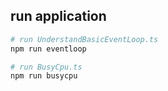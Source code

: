## run application

```zsh
# run UnderstandBasicEventLoop.ts
npm run eventloop

# run BusyCpu.ts
npm run busycpu
```
